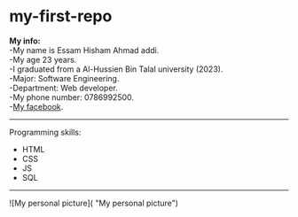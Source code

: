 # my-first-repo
**My info:**  
-My name is Essam Hisham Ahmad addi.  
-My age 23 years.  
-I graduated from a Al-Hussien Bin Talal university (2023).  
-Major: Software Engineering.  
-Department: Web developer.  
-My phone number: 0786992500.  
-[My facebook](https://web.facebook.com/profile.php?id=100027631713975).  

___  

Programming skills:
- HTML
- CSS
- JS
- SQL  
___

![My personal picture]( "My personal picture")  
